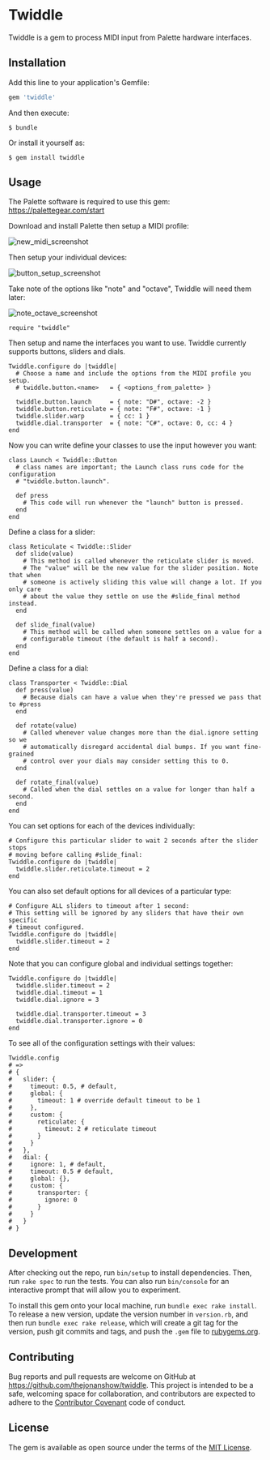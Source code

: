 # Twiddle

Twiddle is a gem to process MIDI input from Palette hardware interfaces.

## Installation

Add this line to your application's Gemfile:

```ruby
gem 'twiddle'
```

And then execute:

    $ bundle

Or install it yourself as:

    $ gem install twiddle

## Usage

The Palette software is required to use this gem: https://palettegear.com/start

Download and install Palette then setup a MIDI profile:

![new_midi_screenshot](https://cloud.githubusercontent.com/assets/270746/21290147/0a92f156-c464-11e6-9c2d-c542236c95b3.png)

Then setup your individual devices:

![button_setup_screenshot](https://cloud.githubusercontent.com/assets/270746/21290209/757f5426-c466-11e6-9168-a63bc16bf8c2.png)

Take note of the options like "note" and "octave", Twiddle will need them later:

![note_octave_screenshot](https://cloud.githubusercontent.com/assets/270746/21290214/99cb0776-c466-11e6-98d9-f0a12c9768ee.jpg)

```
require "twiddle"
```

Then setup and name the interfaces you want to use. Twiddle currently supports
buttons, sliders and dials.

```
Twiddle.configure do |twiddle|
  # Choose a name and include the options from the MIDI profile you setup.
  # twiddle.button.<name>   = { <options_from_palette> }

  twiddle.button.launch     = { note: "D#", octave: -2 }
  twiddle.button.reticulate = { note: "F#", octave: -1 }
  twiddle.slider.warp       = { cc: 1 }
  twiddle.dial.transporter  = { note: "C#", octave: 0, cc: 4 }
end
```

Now you can write define your classes to use the input however you want:

```
class Launch < Twiddle::Button
  # class names are important; the Launch class runs code for the configuration
  # "twiddle.button.launch".

  def press
    # This code will run whenever the "launch" button is pressed.
  end
end
```

Define a class for a slider:

```
class Reticulate < Twiddle::Slider
  def slide(value)
    # This method is called whenever the reticulate slider is moved.
    # The "value" will be the new value for the slider position. Note that when
    # someone is actively sliding this value will change a lot. If you only care
    # about the value they settle on use the #slide_final method instead.
  end

  def slide_final(value)
    # This method will be called when someone settles on a value for a
    # configurable timeout (the default is half a second).
  end
end
```

Define a class for a dial:

```
class Transporter < Twiddle::Dial
  def press(value)
    # Because dials can have a value when they're pressed we pass that to #press
  end

  def rotate(value)
    # Called whenever value changes more than the dial.ignore setting  so we
    # automatically disregard accidental dial bumps. If you want fine-grained
    # control over your dials may consider setting this to 0.
  end

  def rotate_final(value)
    # Called when the dial settles on a value for longer than half a second.
  end
end
```

You can set options for each of the devices individually:

```
# Configure this particular slider to wait 2 seconds after the slider stops
# moving before calling #slide_final:
Twiddle.configure do |twiddle|
  twiddle.slider.reticulate.timeout = 2
end
```

You can also set default options for all devices of a particular type:
```
# Configure ALL sliders to timeout after 1 second:
# This setting will be ignored by any sliders that have their own specific
# timeout configured.
Twiddle.configure do |twiddle|
  twiddle.slider.timeout = 2
end
```

Note that you can configure global and individual settings together:
```
Twiddle.configure do |twiddle|
  twiddle.slider.timeout = 2
  twiddle.dial.timeout = 1
  twiddle.dial.ignore = 3

  twiddle.dial.transporter.timeout = 3
  twiddle.dial.transporter.ignore = 0
end
```

To see all of the configuration settings with their values:
```
Twiddle.config
# =>
# {
#   slider: {
#     timeout: 0.5, # default,
#     global: {
#       timeout: 1 # override default timeout to be 1
#     },
#     custom: {
#       reticulate: {
#         timeout: 2 # reticulate timeout
#       }
#     }
#   },
#   dial: {
#     ignore: 1, # default,
#     timeout: 0.5 # default,
#     global: {},
#     custom: {
#       transporter: {
#         ignore: 0
#       }
#     }
#   }
# }
```

## Development

After checking out the repo, run `bin/setup` to install dependencies. Then, run `rake spec` to run the tests. You can also run `bin/console` for an interactive prompt that will allow you to experiment.

To install this gem onto your local machine, run `bundle exec rake install`. To release a new version, update the version number in `version.rb`, and then run `bundle exec rake release`, which will create a git tag for the version, push git commits and tags, and push the `.gem` file to [rubygems.org](https://rubygems.org).

## Contributing

Bug reports and pull requests are welcome on GitHub at https://github.com/thejonanshow/twiddle. This project is intended to be a safe, welcoming space for collaboration, and contributors are expected to adhere to the [Contributor Covenant](http://contributor-covenant.org) code of conduct.


## License

The gem is available as open source under the terms of the [MIT License](http://opensource.org/licenses/MIT).

